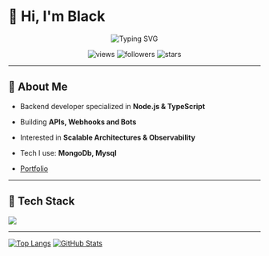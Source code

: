 # 👋 Hi, I'm Black

<p align="center">
  <img src="https://readme-typing-svg.demolab.com?font=Fira+Code&weight=600&size=26&pause=1000&center=true&vCenter=true&width=700&lines=Back-End+Developer+%7C+Node.js+%7C+TypeScript;Building+APIs,+Bots,+and+Automation;Clean+Code+%26+High+Performance" alt="Typing SVG" />
</p>

<p align="center">
  <img src="https://komarev.com/ghpvc/?username=adhammenesy&label=Profile%20Views&style=for-the-badge" alt="views" />
  <img src="https://img.shields.io/github/followers/adhammenesy?style=for-the-badge&label=Followers" alt="followers"/>
  <img src="https://img.shields.io/github/stars/adhammenesy?affiliations=OWNER%2CCOLLABORATOR&style=for-the-badge&label=Repo%20Stars" alt="stars"/>
</p>

---

## 🚀 About Me
- Backend developer specialized in **Node.js & TypeScript**
- Building **APIs, Webhooks and Bots**
- Interested in **Scalable Architectures & Observability**
- Tech I use: **MongoDb, Mysql**


- [Portfolio](https://adhammenesy.github.io/adhammenesy/)   

---

## 🧰 Tech Stack
<p>
  <img src="https://skillicons.dev/icons?i=nodejs,ts,js,express,php,cpp,postman,npm,mongodb,mysql,sqlite,nginx,git,github,githubactions" />
</p>

---

[![Top Langs](https://github-readme-stats.vercel.app/api/top-langs/?username=adhammenesy&layout=compact&langs_count=8&theme=radical)](https://github.com/adhammenesy)
[![GitHub Stats](https://github-readme-stats.vercel.app/api?username=adhammenesy&show_icons=true&theme=radical)](https://github.com/adhammenesy)

